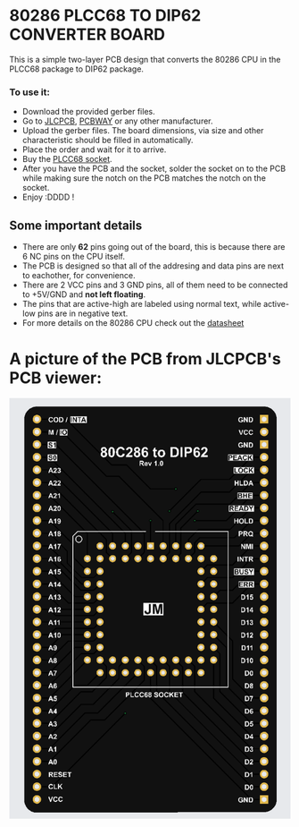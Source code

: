 
# 80286 PLCC68 TO DIP62 CONVERTER BOARD
This is a simple two-layer PCB design that converts the 80286 CPU in the PLCC68 package to DIP62 package.

### To use it:
- Download the provided gerber files.
- Go to [JLCPCB](https://jlcpcb.com/), [PCBWAY](https://www.pcbway.com/) or any other manufacturer.
- Upload the gerber files. The board dimensions, via size and other characteristic should be filled in automatically.
- Place the order and wait for it to arrive.
- Buy the [ PLCC68 socket](https://eu.mouser.com/ProductDetail/3M-Electronic-Solutions-Division/8468-11B1-RK-TP?qs=WZRMhwwaLl%2F69ihuzHn6sA%3D%3D).
- After you have the PCB and the socket, solder the socket on to the PCB while making sure the notch on the PCB matches the notch on the socket.
- Enjoy :DDDD !

## Some important details
- There are only **62** pins going out of the board, this is because there are 6 NC pins on the CPU itself.
- The PCB is designed so that all of the addresing and data pins are next to eachother, for convenience. 
- There are 2 VCC pins and 3 GND pins, all of them need to be connected to +5V/GND and **not left floating**.
- The pins that are active-high are labeled using normal text, while active-low pins are in negative text.
- For more details on the 80286 CPU check out the [datasheet](https://datasheets.chipdb.org/Harris/80c286.pdf)
# A picture of the PCB from JLCPCB's PCB viewer:
![The PCB](PCB.PNG)
